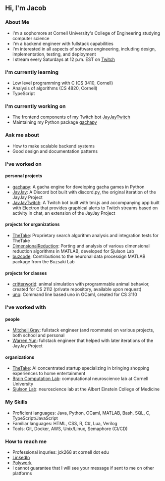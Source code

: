 ## Hi, I'm Jacob

### About Me
- I'm a sophomore at Cornell University's College of Engineering studying computer science
- I'm a backend engineer with fullstack capabilities
- I'm interested in all aspects of software engineering, including design, implementation, testing, and deployment
- I stream every Saturdays at 12 p.m. EST on [Twitch](https://twitch.tv/JakeJack)

### I'm currently learning
- Low level programming with C (CS 3410, Cornell)
- Analysis of algorithms (CS 4820, Cornell)
- TypeScript

### I'm currently working on
- The frontend components of my Twitch bot [JayJayTwitch](https://github.com/jakejack13/JayJayTwitch)
- Maintaining my Python package [gachapy](https://github.com/jakejack13/gachapy)

### Ask me about
- How to make scalable backend systems
- Good design and documentation patterns

### I've worked on
#### personal projects
- [gachapy](https://github.com/jakejack13/gachapy): A gacha engine for developing gacha games in Python
- [JayJay](https://github.com/jakejack13/JayJay-Bot): A Discord bot built with discord<span>.<span>py, the original iteration of the JayJay Project
- [JayJayTwitch](https://github.com/jakejack13/JayJayTwitch): A Twitch bot built with tmi<span>.</span>js and accompanying app built with Electron that provides graphical alerts to Twitch streams based on activity in chat, an extension of the JayJay Project
#### projects for organizations
- [TheTake](https://thetake.ai/): Proprietary search algorithm analysis and integration tests for TheTake
- [DimensionalReduction](https://github.com/jakejack13/DimensionalReduction): Porting and analysis of various dimensional reduction algorithms in MATLAB, developed for Sjulson Lab
- [buzcode](https://github.com/buzsakilab/buzcode): Contributions to the neuronal data processign MATLAB package from the Buzsaki Lab
#### projects for classes
- [critterworld](https://github.com/MitchellGray100/Critter-World-README): animal simulation with programmable animal behavior, created for CS 2112 (private repository, available upon request)
- [uno](https://github.com/jakejack13/uno): Command line based uno in OCaml, created for CS 3110


### I've worked with
#### people
- [Mitchell Gray](https://github.com/MitchellGray100): fullstack engineer (and roommate) on various projects, both school and personal
- [Warren Yun](https://github.com/NebuDev14): fullstack engineer that helped with later iterations of the JayJay Project
#### organizations
- [TheTake](https://thetake.ai/): AI concentrated startup specializing in bringing shopping experiences to home entertainment
- [Brain Computation Lab](https://braincomputation.org/): computational neuroscience lab at Cornell University
- [Sjulson Lab](https://sjulsonlab.org/): neuroscience lab at the Albert Einstein College of Medicine

### My Skills
- Proficient languages: Java, Python, OCaml, MATLAB, Bash, SQL, C, TypeScript/JavaScript
- Familiar languages: HTML, CSS, R, C#, Lua, Verilog
- Tools: Git, Docker, AWS, Unix/Linux, Semaphore (CI/CD)

### How to reach me
- Professional inquries: jck268 at cornell dot edu
- [LinkedIn](https://www.linkedin.com/in/jacob-kerr-4a284215b/)
- [Polywork](https://www.polywork.com/jakejack)
- I cannot guarantee that I will see your message if sent to me on other platforms
